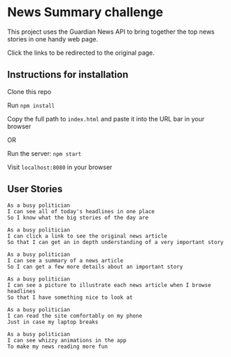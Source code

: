 # News Summary challenge

This project uses the Guardian News API to bring together the top news stories in one handy web page.

Click the links to be redirected to the original page.

## Instructions for installation

Clone this repo

Run `npm install`

Copy the full path to `index.html` and paste it into the URL bar in your browser

OR

Run the server: `npm start`

Visit `localhost:8080` in your browser


## User Stories


```
As a busy politician
I can see all of today's headlines in one place
So I know what the big stories of the day are
```

```
As a busy politician
I can click a link to see the original news article
So that I can get an in depth understanding of a very important story
```

```
As a busy politician
I can see a summary of a news article
So I can get a few more details about an important story
```

```
As a busy politician
I can see a picture to illustrate each news article when I browse headlines
So that I have something nice to look at
```

```
As a busy politician
I can read the site comfortably on my phone
Just in case my laptop breaks
```

```
As a busy politician
I can see whizzy animations in the app
To make my news reading more fun
```
